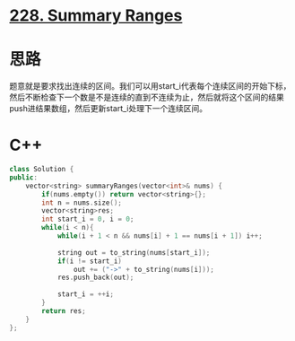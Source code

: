 # [228. Summary Ranges](https://leetcode.com/problems/summary-ranges/)
# 思路

题意就是要求找出连续的区间。我们可以用start_i代表每个连续区间的开始下标，
然后不断检查下一个数是不是连续的直到不连续为止，然后就将这个区间的结果push进结果数组，然后更新start_i处理下一个连续区间。

# C++
``` C++
class Solution {
public:
    vector<string> summaryRanges(vector<int>& nums) {
        if(nums.empty()) return vector<string>{};
        int n = nums.size();
        vector<string>res;
        int start_i = 0, i = 0;
        while(i < n){
            while(i + 1 < n && nums[i] + 1 == nums[i + 1]) i++;
            
            string out = to_string(nums[start_i]);
            if(i != start_i)
                out += ("->" + to_string(nums[i]));
            res.push_back(out);
            
            start_i = ++i;
        }
        return res;
    }
};
```
